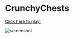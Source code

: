 # CrunchyChests

[Click here to play!](https://jraleman.com/CrunchyChests)

![screenshot](https://user-images.githubusercontent.com/11222980/128672162-fd1762fc-6230-4dbe-985b-e3005872c5f6.png)
